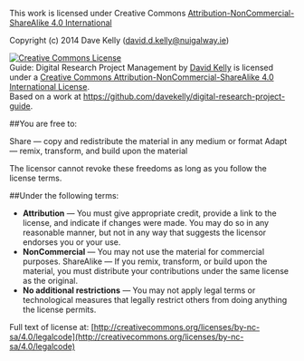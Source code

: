 This work is licensed under Creative Commons [Attribution-NonCommercial-ShareAlike 4.0 International](http://creativecommons.org/licenses/by-nc-sa/4.0/) 

Copyright (c) 2014 Dave Kelly (david.d.kelly@nuigalway.ie)

<a rel="license" href="http://creativecommons.org/licenses/by-nc-sa/4.0/"><img alt="Creative Commons License" style="border-width:0" src="https://i.creativecommons.org/l/by-nc-sa/4.0/88x31.png" /></a><br /><span xmlns:dct="http://purl.org/dc/terms/" property="dct:title">Guide: Digital Research Project Management</span> by <a xmlns:cc="http://creativecommons.org/ns#" href="http://www.davidkelly.ie" property="cc:attributionName" rel="cc:attributionURL">David Kelly</a> is licensed under a <a rel="license" href="http://creativecommons.org/licenses/by-nc-sa/4.0/">Creative Commons Attribution-NonCommercial-ShareAlike 4.0 International License</a>.<br />Based on a work at <a xmlns:dct="http://purl.org/dc/terms/" href="https://github.com/davekelly/digital-research-project-guide" rel="dct:source">https://github.com/davekelly/digital-research-project-guide</a>.

##You are free to:

Share — copy and redistribute the material in any medium or format
Adapt — remix, transform, and build upon the material

The licensor cannot revoke these freedoms as long as you follow the license terms.

##Under the following terms:

- **Attribution** — You must give appropriate credit, provide a link to the license, and indicate if changes were made. You may do so in any reasonable manner, but not in any way that suggests the licensor endorses you or your use.
- **NonCommercial** — You may not use the material for commercial purposes.
ShareAlike — If you remix, transform, or build upon the material, you must distribute your contributions under the same license as the original.
- **No additional restrictions** — You may not apply legal terms or technological measures that legally restrict others from doing anything the license permits.


Full text of license at: [http://creativecommons.org/licenses/by-nc-sa/4.0/legalcode](http://creativecommons.org/licenses/by-nc-sa/4.0/legalcode)